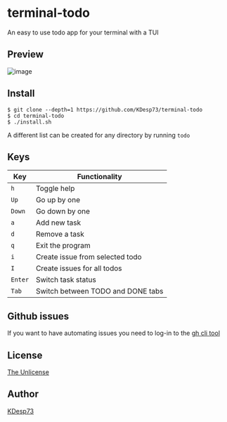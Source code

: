 # terminal-todo

An easy to use todo app for your terminal with a TUI

## Preview

![image](https://github.com/KDesp73/terminal-todo/assets/63654361/519945b9-7de8-47bc-a809-dbab47b3556a)


## Install

```console
$ git clone --depth=1 https://github.com/KDesp73/terminal-todo
$ cd terminal-todo
$ ./install.sh
```

A different list can be created for any directory by running `todo`


## Keys

| Key     | Functionality      |
|---------|--------------------|
| `h`     | Toggle help        |
| `Up`    | Go up by one       |
| `Down`  | Go down by one     |
| `a`     | Add new task       |
| `d`     | Remove a task      |
| `q`     | Exit the program   |
| `i`     | Create issue from selected todo   |
| `I`     | Create issues for all todos   |
| `Enter` | Switch task status |
| `Tab`   | Switch between TODO and DONE tabs |

## Github issues

If you want to have automating issues you need to log-in to the [gh cli tool](https://cli.github.com/)

## License

[The Unlicense](./LICENSE)

## Author

[KDesp73](https://github.com/KDesp73)
